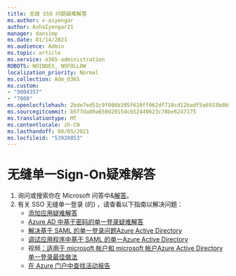 ```yaml
---
title: 无缝 SSO 问题疑难解答
ms.author: v-aiyengar
author: AshaIyengar21
manager: dansimp
ms.date: 01/14/2021
ms.audience: Admin
ms.topic: article
ms.service: o365-administration
ROBOTS: NOINDEX, NOFOLLOW
localization_priority: Normal
ms.collection: Adm_O365
ms.custom:
- "9004357"
- "7808"
ms.openlocfilehash: 2bde7ed51c9f086b395f620ff062df718cd12badf5a6933bd60ca0f81d6501eb
ms.sourcegitcommit: b5f7da89a650d2915dc652449623c78be6247175
ms.translationtype: MT
ms.contentlocale: zh-CN
ms.lasthandoff: 08/05/2021
ms.locfileid: "53920853"
---
```

# <a name="troubleshooting-seamless-single-sign-on-issues"></a>无缝单一Sign-On疑难解答

1. 询问或搜索你在 Microsoft 问答中&[解答](https://docs.microsoft.com/azure/active-directory/reports-monitoring/howto-find-activity-reports#troubleshoot-issues-with-activity-reports)。
1. 有关 SSO 无缝单一登录 (的) ，请查看以下指南以解决问题：
    - [添加应用疑难解答](https://docs.microsoft.com/azure/active-directory/manage-apps/troubleshoot-adding-apps) 
    - [Azure AD 中基于密码的单一登录疑难解答](https://docs.microsoft.com/azure/active-directory/manage-apps/troubleshoot-password-based-sso) 
    - [解决基于 SAML 的单一登录问题Azure Active Directory](https://docs.microsoft.com/azure/active-directory/manage-apps/troubleshoot-saml-based-sso) 
    - [调试应用程序中基于 SAML 的单一Azure Active Directory](https://docs.microsoft.com/azure/active-directory/manage-apps/debug-saml-sso-issues) 
    - 视频[：适用于 microsoft 帐户和 microsoft 帐户Azure Active Directory单一登录最佳做法](https://azure.microsoft.com/resources/videos/ignite-2018-single-sign-on-best-practices-for-azure-active-directory-and-microsoft-accounts/) 
    - [在 Azure 门户中查找活动报告](https://docs.microsoft.com/azure/active-directory/reports-monitoring/howto-find-activity-reports#troubleshoot-issues-with-activity-reports)